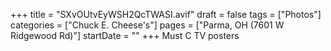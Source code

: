 +++
title = "SXvOUtvEyWSH2QcTWASI.avif"
draft = false
tags = ["Photos"]
categories = ["Chuck E. Cheese's"]
pages = ["Parma, OH (7601 W Ridgewood Rd)"]
startDate = ""
+++
Must C TV posters
